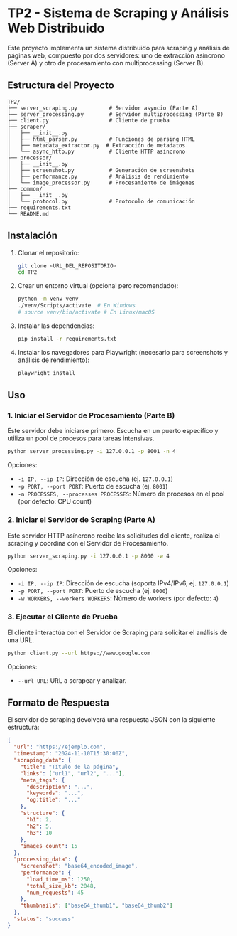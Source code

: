 # TP2 - Sistema de Scraping y Análisis Web Distribuido

Este proyecto implementa un sistema distribuido para scraping y análisis de páginas web, compuesto por dos servidores: uno de extracción asíncrono (Server A) y otro de procesamiento con multiprocessing (Server B).

## Estructura del Proyecto

```
TP2/
├── server_scraping.py          # Servidor asyncio (Parte A)
├── server_processing.py        # Servidor multiprocessing (Parte B)
├── client.py                   # Cliente de prueba
├── scraper/
│   ├── __init__.py
│   ├── html_parser.py          # Funciones de parsing HTML
│   ├── metadata_extractor.py  # Extracción de metadatos
│   └── async_http.py           # Cliente HTTP asíncrono
├── processor/
│   ├── __init__.py
│   ├── screenshot.py           # Generación de screenshots
│   ├── performance.py          # Análisis de rendimiento
│   └── image_processor.py      # Procesamiento de imágenes
├── common/
│   ├── __init__.py
│   └── protocol.py             # Protocolo de comunicación
├── requirements.txt
└── README.md
```

## Instalación

1.  Clonar el repositorio:
    ```bash
    git clone <URL_DEL_REPOSITORIO>
    cd TP2
    ```

2.  Crear un entorno virtual (opcional pero recomendado):
    ```bash
    python -m venv venv
    ./venv/Scripts/activate  # En Windows
    # source venv/bin/activate # En Linux/macOS
    ```

3.  Instalar las dependencias:
    ```bash
    pip install -r requirements.txt
    ```

4.  Instalar los navegadores para Playwright (necesario para screenshots y análisis de rendimiento):
    ```bash
    playwright install
    ```

## Uso

### 1. Iniciar el Servidor de Procesamiento (Parte B)

Este servidor debe iniciarse primero. Escucha en un puerto específico y utiliza un pool de procesos para tareas intensivas.

```bash
python server_processing.py -i 127.0.0.1 -p 8001 -n 4
```

Opciones:
-   `-i IP, --ip IP`: Dirección de escucha (ej. `127.0.0.1`)
-   `-p PORT, --port PORT`: Puerto de escucha (ej. `8001`)
-   `-n PROCESSES, --processes PROCESSES`: Número de procesos en el pool (por defecto: CPU count)

### 2. Iniciar el Servidor de Scraping (Parte A)

Este servidor HTTP asíncrono recibe las solicitudes del cliente, realiza el scraping y coordina con el Servidor de Procesamiento.

```bash
python server_scraping.py -i 127.0.0.1 -p 8000 -w 4
```

Opciones:
-   `-i IP, --ip IP`: Dirección de escucha (soporta IPv4/IPv6, ej. `127.0.0.1`)
-   `-p PORT, --port PORT`: Puerto de escucha (ej. `8000`)
-   `-w WORKERS, --workers WORKERS`: Número de workers (por defecto: `4`)

### 3. Ejecutar el Cliente de Prueba

El cliente interactúa con el Servidor de Scraping para solicitar el análisis de una URL.

```bash
python client.py --url https://www.google.com
```

Opciones:
-   `--url URL`: URL a scrapear y analizar.

## Formato de Respuesta

El servidor de scraping devolverá una respuesta JSON con la siguiente estructura:

```json
{
  "url": "https://ejemplo.com",
  "timestamp": "2024-11-10T15:30:00Z",
  "scraping_data": {
    "title": "Título de la página",
    "links": ["url1", "url2", "..."],
    "meta_tags": {
      "description": "...",
      "keywords": "...",
      "og:title": "..."
    },
    "structure": {
      "h1": 2,
      "h2": 5,
      "h3": 10
    },
    "images_count": 15
  },
  "processing_data": {
    "screenshot": "base64_encoded_image",
    "performance": {
      "load_time_ms": 1250,
      "total_size_kb": 2048,
      "num_requests": 45
    },
    "thumbnails": ["base64_thumb1", "base64_thumb2"]
  },
  "status": "success"
}
```
